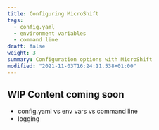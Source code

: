 ```yaml
---
title: Configuring MicroShift
tags:
  - config.yaml
  - environment variables
  - command line
draft: false
weight: 3
summary: Configuration options with MicroShift
modified: "2021-11-03T16:24:11.538+01:00"
---
```


## WIP Content coming soon

- config.yaml vs env vars vs command line
- logging
